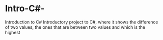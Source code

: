 # Intro-C#-
Introduction to C# Introductory project to C#, where it shows the difference of two values, the ones that are between two values ​​and which is the highest
